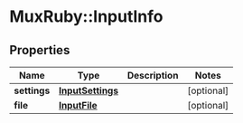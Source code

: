 # MuxRuby::InputInfo

## Properties
Name | Type | Description | Notes
------------ | ------------- | ------------- | -------------
**settings** | [**InputSettings**](InputSettings.md) |  | [optional] 
**file** | [**InputFile**](InputFile.md) |  | [optional] 


